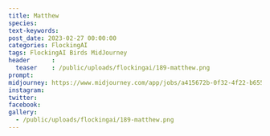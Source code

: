 ```yaml
---
title: Matthew
species: 
text-keywords: 
post_date: 2023-02-27 00:00:00
categories: FlockingAI
tags: FlockingAI Birds MidJourney 
header      :
  teaser    : /public/uploads/flockingai/189-matthew.png
prompt: 
midjourney: https://www.midjourney.com/app/jobs/a415672b-0f32-4f22-b655-1fba8b39a5a7
instagram: 
twitter: 
facebook: 
gallery: 
  - /public/uploads/flockingai/189-matthew.png
---
```



